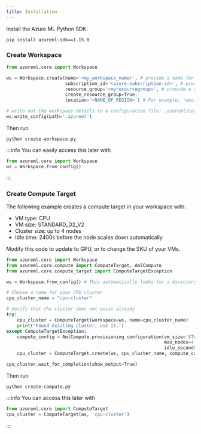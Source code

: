 ```yaml
---
title: Installation
---
```


Install the Azure ML Python SDK:

```console
pip install azureml-sdk==1.15.0
```

### Create Workspace

```python title="create-workspace.py"
from azureml.core import Workspace

ws = Workspace.create(name='<my_workspace_name>', # provide a name for your workspace
                      subscription_id='<azure-subscription-id>', # provide your subscription ID
                      resource_group='<myresourcegroup>', # provide a resource group name
                      create_resource_group=True,
                      location='<NAME_OF_REGION>') # For example: 'westeurope' or 'eastus2' or 'westus2' or 'southeastasia'.

# write out the workspace details to a configuration file: .azureml/config.json
ws.write_config(path='.azureml')
```

Then run

```console
python create-workspace.py
```

:::info
You can easily access this later with
```python
from azureml.core import Workspace
ws = Workspace.from_config()
```
:::

### Create Compute Target

The following example creates a compute target in your workspace with:

- VM type: CPU
- VM size: STANDARD_D2_V2
- Cluster size: up to 4 nodes
- Idle time: 2400s before the node scales down automatically

Modify this code to update to GPU, or to change the SKU of your VMs.

```python title="create-compute.py"
from azureml.core import Workspace
from azureml.core.compute import ComputeTarget, AmlCompute
from azureml.core.compute_target import ComputeTargetException

ws = Workspace.from_config() # This automatically looks for a directory .azureml

# Choose a name for your CPU cluster
cpu_cluster_name = "cpu-cluster"

# Verify that the cluster does not exist already
try:
    cpu_cluster = ComputeTarget(workspace=ws, name=cpu_cluster_name)
    print('Found existing cluster, use it.')
except ComputeTargetException:
    compute_config = AmlCompute.provisioning_configuration(vm_size='STANDARD_D2_V2',
                                                           max_nodes=4, 
                                                           idle_seconds_before_scaledown=2400)
    cpu_cluster = ComputeTarget.create(ws, cpu_cluster_name, compute_config)

cpu_cluster.wait_for_completion(show_output=True)
```

Then run

```console
python create-compute.py
```

:::info
You can access this later with

```python
from azureml.core import ComputeTarget
cpu_cluster = ComputeTarget(ws, 'cpu-cluster')
```
:::